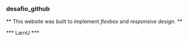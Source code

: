### desafio_github

** This website was built to implement _flexbox_ and _responsive design._ **

*** LarnU ***
